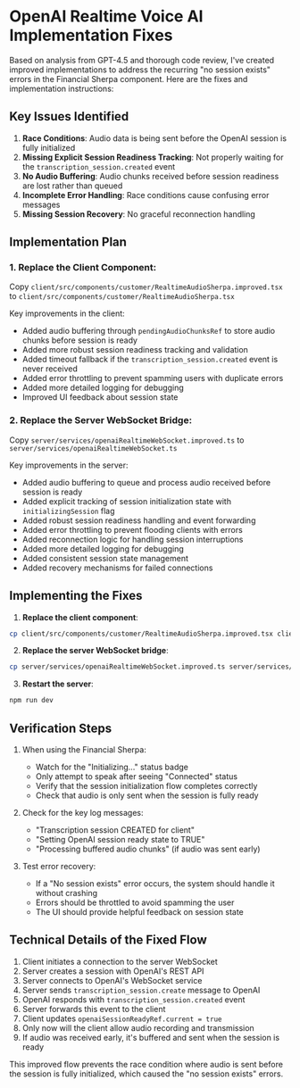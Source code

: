 # OpenAI Realtime Voice AI Implementation Fixes

Based on analysis from GPT-4.5 and thorough code review, I've created improved implementations to address the recurring "no session exists" errors in the Financial Sherpa component. Here are the fixes and implementation instructions:

## Key Issues Identified

1. **Race Conditions**: Audio data is being sent before the OpenAI session is fully initialized
2. **Missing Explicit Session Readiness Tracking**: Not properly waiting for the `transcription_session.created` event
3. **No Audio Buffering**: Audio chunks received before session readiness are lost rather than queued
4. **Incomplete Error Handling**: Race conditions cause confusing error messages
5. **Missing Session Recovery**: No graceful reconnection handling

## Implementation Plan

### 1. Replace the Client Component:

Copy `client/src/components/customer/RealtimeAudioSherpa.improved.tsx` to `client/src/components/customer/RealtimeAudioSherpa.tsx`

Key improvements in the client:
- Added audio buffering through `pendingAudioChunksRef` to store audio chunks before session is ready
- Added more robust session readiness tracking and validation
- Added timeout fallback if the `transcription_session.created` event is never received
- Added error throttling to prevent spamming users with duplicate errors
- Added more detailed logging for debugging
- Improved UI feedback about session state

### 2. Replace the Server WebSocket Bridge:

Copy `server/services/openaiRealtimeWebSocket.improved.ts` to `server/services/openaiRealtimeWebSocket.ts`

Key improvements in the server:
- Added audio buffering to queue and process audio received before session is ready
- Added explicit tracking of session initialization state with `initializingSession` flag
- Added robust session readiness handling and event forwarding
- Added error throttling to prevent flooding clients with errors
- Added reconnection logic for handling session interruptions
- Added more detailed logging for debugging
- Added consistent session state management
- Added recovery mechanisms for failed connections

## Implementing the Fixes

1. **Replace the client component**:
```bash
cp client/src/components/customer/RealtimeAudioSherpa.improved.tsx client/src/components/customer/RealtimeAudioSherpa.tsx
```

2. **Replace the server WebSocket bridge**:
```bash
cp server/services/openaiRealtimeWebSocket.improved.ts server/services/openaiRealtimeWebSocket.ts
```

3. **Restart the server**:
```bash
npm run dev
```

## Verification Steps

1. When using the Financial Sherpa:
   - Watch for the "Initializing..." status badge
   - Only attempt to speak after seeing "Connected" status
   - Verify that the session initialization flow completes correctly
   - Check that audio is only sent when the session is fully ready

2. Check for the key log messages:
   - "Transcription session CREATED for client"
   - "Setting OpenAI session ready state to TRUE"
   - "Processing buffered audio chunks" (if audio was sent early)

3. Test error recovery:
   - If a "No session exists" error occurs, the system should handle it without crashing
   - Errors should be throttled to avoid spamming the user
   - The UI should provide helpful feedback on session state

## Technical Details of the Fixed Flow

1. Client initiates a connection to the server WebSocket
2. Server creates a session with OpenAI's REST API
3. Server connects to OpenAI's WebSocket service
4. Server sends `transcription_session.create` message to OpenAI
5. OpenAI responds with `transcription_session.created` event
6. Server forwards this event to the client
7. Client updates `openaiSessionReadyRef.current = true`
8. Only now will the client allow audio recording and transmission
9. If audio was received early, it's buffered and sent when the session is ready

This improved flow prevents the race condition where audio is sent before the session is fully initialized, which caused the "no session exists" errors.